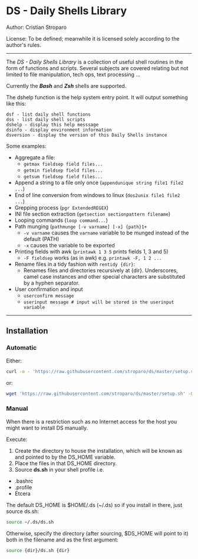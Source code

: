 DS - Daily Shells Library
=========================

Author: Cristian Stroparo

License: To be defined; meanwhile it is licensed solely according to the author's rules.

---

The _DS - Daily Shells Library_ is a collection of useful shell routines in the form of functions and scripts. Several subjects are covered relating but not limited to file manipulation, tech ops, text processing ...

Currently the ___Bash___ and ___Zsh___ shells are supported.

The dshelp function is the help system entry point. It will output something like this:

```
dsf - list daily shell functions
dss - list daily shell scripts
dshelp - display this help messsage
dsinfo - display environment information
dsversion - display the version of this Daily Shells instance
```

Some examples:

* Aggregate a file:
    - ```getmax fieldsep field files...```
    - ```getmin fieldsep field files...```
    - ```getsum fieldsep field files...```
* Append a string to a file only once (```appendunique string file1 file2 ...```)
* End of line conversion from windows to linux (```dos2unix file1 file2 ...```)
* Grepping process (```pgr ExtendedREGEX```)
* INI file section extraction (```getsection sectionpattern filename```)
* Looping commands (```loop command...```)
* Path munging (```pathmunge [-v varname] [-x] {path}1+```
    - ```-v varname``` causes the ```varname``` variable to be munged instead of the default (PATH)
    - ```-x``` causes the variable to be exported
* Printing fields with awk (```printawk 1 3 5``` prints fields 1, 3 and 5)
    - ```-F fieldsep``` works (as in awk) e.g. ```printawk -F, 1 2 ...```
* Rename files in a tidy fashion with ```rentidy {dir}```:
    - Renames files and directories recursively at {dir}. Underscores, camel case instances and other special characters are substituted by a hyphen separator.
* User confirmation and input
    - ```userconfirm message```
    - ```userinput message # input will be stored in the userinput variable```

---

Installation
------------

### Automatic

Either:

```bash
curl -o - 'https://raw.githubusercontent.com/stroparo/ds/master/setup.sh' | bash
```

or:

```bash
wget 'https://raw.githubusercontent.com/stroparo/ds/master/setup.sh' -O - | bash
```

### Manual

When there is a restriction such as no Internet access for the host you might want to install DS manually.

Execute:

1. Create the directory to house the installation, which will be known as and pointed to by the DS_HOME variable.
2. Place the files in that DS_HOME directory.
3. Source **ds.sh** in your shell profile i.e.

* .bashrc
* .profile
* Etcera

The default DS_HOME is $HOME/.ds (~/.ds) so if you install in there, just source ds.sh:

```bash
source ~/.ds/ds.sh
```

Otherwise, specify the directory (after sourcing, $DS_HOME will point to it) both in the filename and as the first argument:

```bash
source {dir}/ds.sh {dir}
```

